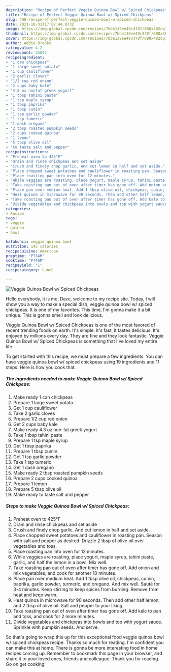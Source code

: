 ```yaml
---
description: "Recipe of Perfect Veggie Quinoa Bowl w/ Spiced Chickpeas"
title: "Recipe of Perfect Veggie Quinoa Bowl w/ Spiced Chickpeas"
slug: 408-recipe-of-perfect-veggie-quinoa-bowl-w-spiced-chickpeas
date: 2021-10-31T17:02:44.073Z
image: https://img-global.cpcdn.com/recipes/7bde138ee49c478f/680x482cq70/veggie-quinoa-bowl-w-spiced-chickpeas-recipe-main-photo.jpg
thumbnail: https://img-global.cpcdn.com/recipes/7bde138ee49c478f/680x482cq70/veggie-quinoa-bowl-w-spiced-chickpeas-recipe-main-photo.jpg
cover: https://img-global.cpcdn.com/recipes/7bde138ee49c478f/680x482cq70/veggie-quinoa-bowl-w-spiced-chickpeas-recipe-main-photo.jpg
author: Addie Brooks
ratingvalue: 4.2
reviewcount: 35847
recipeingredient:
- "1 can chickpeas"
- "1 large sweet potato"
- "1 cup cauliflower"
- "2 garlic cloves"
- "1/2 cup red onion"
- "2 cups baby kale"
- "4.3 oz nonfat greek yogurt"
- "1 tbsp tahini paste"
- "1 tsp maple syrup"
- "1 tbsp paprika"
- "1 tbsp cumin"
- "1 tsp garlic powder"
- "1 tsp tumeric"
- "1 dash oregano"
- "2 tbsp roasted pumpkin seeds"
- "2 cups cooked quinoa"
- "1 lemon"
- "5 tbsp olive oil"
- "to taste salt and pepper"
recipeinstructions:
- "Preheat oven to 425°F"
- "Drain and rinse chickpeas and set aside"
- "Crush and finely chop garlic. And cut lemon in half and set aside."
- "Place chopped sweet potatoes and cauliflower in roasting pan. Season with salt and pepper as desired. Drizzle 2 tbsp of olive oil over vegetables and toss."
- "Place roasting pan into oven for 12 minutes."
- "While veggies are roasting, place yogurt, maple syrup, tahini paste, garlic, and half the lemon in a bowl. Mix well."
- "Take roasting pan out of oven after timer has gone off. Add onion and mix vegetables, and cook for another 10 minutes."
- "Place pan over medium heat. Add 1 tbsp olive oil, chickpeas, cumin, paprika, garlic powder, turmeric, and oregano. And mix well. Sauté for 3-4 minutes. Keep stirring to keep spices from burning. Remove from heat and keep warm."
- "Heat quinoa in microwave for 90 seconds. Then add other half lemon, and 2 tbsp of olive oil. Salt and pepper to your liking."
- "Take roasting pan out of oven after timer has gone off. Add kale to pan and toss, and cook for 2 more minutes."
- "Divide vegetables and chickpeas into bowls and top with yogurt sauce. Sprinkle with pumpkin seeds. And serve."
categories:
- Recipe
tags:
- veggie
- quinoa
- bowl

katakunci: veggie quinoa bowl 
nutrition: 145 calories
recipecuisine: American
preptime: "PT34M"
cooktime: "PT46M"
recipeyield: "1"
recipecategory: Lunch

---
```



![Veggie Quinoa Bowl w/ Spiced Chickpeas](https://img-global.cpcdn.com/recipes/7bde138ee49c478f/680x482cq70/veggie-quinoa-bowl-w-spiced-chickpeas-recipe-main-photo.jpg)

Hello everybody, it is me, Dave, welcome to my recipe site. Today, I will show you a way to make a special dish, veggie quinoa bowl w/ spiced chickpeas. It is one of my favorites. This time, I'm gonna make it a bit unique. This is gonna smell and look delicious.

Veggie Quinoa Bowl w/ Spiced Chickpeas is one of the most favored of recent trending foods on earth. It's simple, it's fast, it tastes delicious. It's enjoyed by millions every day. They are fine and they look fantastic. Veggie Quinoa Bowl w/ Spiced Chickpeas is something that I've loved my entire life.




To get started with this recipe, we must prepare a few ingredients. You can have veggie quinoa bowl w/ spiced chickpeas using 19 ingredients and 11 steps. Here is how you cook that.

<!--inarticleads1-->

##### The ingredients needed to make Veggie Quinoa Bowl w/ Spiced Chickpeas:

1. Make ready 1 can chickpeas
1. Prepare 1 large sweet potato
1. Get 1 cup cauliflower
1. Take 2 garlic cloves
1. Prepare 1/2 cup red onion
1. Get 2 cups baby kale
1. Make ready 4.3 oz non-fat greek yogurt
1. Take 1 tbsp tahini paste
1. Prepare 1 tsp maple syrup
1. Get 1 tbsp paprika
1. Prepare 1 tbsp cumin
1. Get 1 tsp garlic powder
1. Take 1 tsp tumeric
1. Get 1 dash oregano
1. Make ready 2 tbsp roasted pumpkin seeds
1. Prepare 2 cups cooked quinoa
1. Prepare 1 lemon
1. Prepare 5 tbsp olive oil
1. Make ready to taste salt and pepper




<!--inarticleads2-->

##### Steps to make Veggie Quinoa Bowl w/ Spiced Chickpeas:

1. Preheat oven to 425°F
1. Drain and rinse chickpeas and set aside
1. Crush and finely chop garlic. And cut lemon in half and set aside.
1. Place chopped sweet potatoes and cauliflower in roasting pan. Season with salt and pepper as desired. Drizzle 2 tbsp of olive oil over vegetables and toss.
1. Place roasting pan into oven for 12 minutes.
1. While veggies are roasting, place yogurt, maple syrup, tahini paste, garlic, and half the lemon in a bowl. Mix well.
1. Take roasting pan out of oven after timer has gone off. Add onion and mix vegetables, and cook for another 10 minutes.
1. Place pan over medium heat. Add 1 tbsp olive oil, chickpeas, cumin, paprika, garlic powder, turmeric, and oregano. And mix well. Sauté for 3-4 minutes. Keep stirring to keep spices from burning. Remove from heat and keep warm.
1. Heat quinoa in microwave for 90 seconds. Then add other half lemon, and 2 tbsp of olive oil. Salt and pepper to your liking.
1. Take roasting pan out of oven after timer has gone off. Add kale to pan and toss, and cook for 2 more minutes.
1. Divide vegetables and chickpeas into bowls and top with yogurt sauce. Sprinkle with pumpkin seeds. And serve.




So that's going to wrap this up for this exceptional food veggie quinoa bowl w/ spiced chickpeas recipe. Thanks so much for reading. I'm confident you can make this at home. There is gonna be more interesting food in home recipes coming up. Remember to bookmark this page in your browser, and share it to your loved ones, friends and colleague. Thank you for reading. Go on get cooking!
